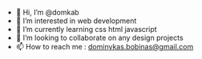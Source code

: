 - 👋 Hi, I’m @domkab
- 👀 I’m interested in web development
- 🌱 I’m currently learning css html javascript
- 💞️ I’m looking to collaborate on any design projects
- 📫 How to reach me : dominykas.bobinas@gmail.com

<!---
domkab/domkab is a ✨ special ✨ repository because its `README.md` (this file) appears on your GitHub profile.
You can click the Preview link to take a look at your changes.
--->
